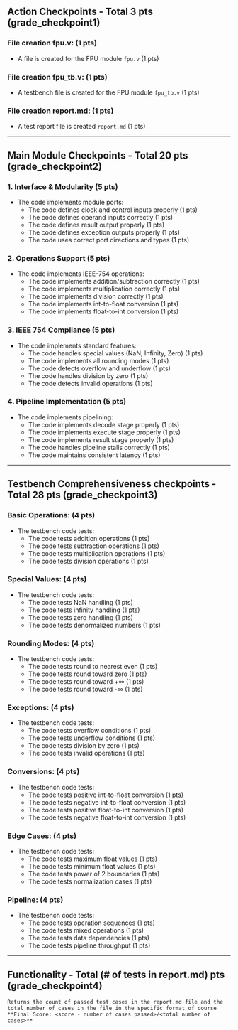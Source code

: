 ## Action Checkpoints - Total 3 pts (grade_checkpoint1)

### File creation fpu.v: (1 pts)
   - A file is created for the FPU module `fpu.v` (1 pts)

### File creation fpu_tb.v: (1 pts)
   - A testbench file is created for the FPU module `fpu_tb.v` (1 pts)

### File creation report.md: (1 pts)
   - A test report file is created `report.md` (1 pts)

---

## Main Module Checkpoints - Total 20 pts (grade_checkpoint2)

### 1. Interface & Modularity (5 pts)
   - The code implements module ports:
     - The code defines clock and control inputs properly (1 pts)
     - The code defines operand inputs correctly (1 pts)
     - The code defines result output properly (1 pts)
     - The code defines exception outputs properly (1 pts)
     - The code uses correct port directions and types (1 pts)

### 2. Operations Support (5 pts)
   - The code implements IEEE-754 operations:
     - The code implements addition/subtraction correctly (1 pts)
     - The code implements multiplication correctly (1 pts)
     - The code implements division correctly (1 pts)
     - The code implements int-to-float conversion (1 pts)
     - The code implements float-to-int conversion (1 pts)

### 3. IEEE 754 Compliance (5 pts)
   - The code implements standard features:
     - The code handles special values (NaN, Infinity, Zero) (1 pts)
     - The code implements all rounding modes (1 pts)
     - The code detects overflow and underflow (1 pts)
     - The code handles division by zero (1 pts)
     - The code detects invalid operations (1 pts)

### 4. Pipeline Implementation (5 pts)
   - The code implements pipelining:
     - The code implements decode stage properly (1 pts)
     - The code implements execute stage properly (1 pts)
     - The code implements result stage properly (1 pts)
     - The code handles pipeline stalls correctly (1 pts)
     - The code maintains consistent latency (1 pts)

---

## Testbench Comprehensiveness checkpoints - Total 28 pts (grade_checkpoint3)

### Basic Operations: (4 pts)
   - The testbench code tests:
     - The code tests addition operations (1 pts)
     - The code tests subtraction operations (1 pts)
     - The code tests multiplication operations (1 pts)
     - The code tests division operations (1 pts)

### Special Values: (4 pts)
   - The testbench code tests:
     - The code tests NaN handling (1 pts)
     - The code tests infinity handling (1 pts)
     - The code tests zero handling (1 pts)
     - The code tests denormalized numbers (1 pts)

### Rounding Modes: (4 pts)
   - The testbench code tests:
     - The code tests round to nearest even (1 pts)
     - The code tests round toward zero (1 pts)
     - The code tests round toward +∞ (1 pts)
     - The code tests round toward -∞ (1 pts)

### Exceptions: (4 pts)
   - The testbench code tests:
     - The code tests overflow conditions (1 pts)
     - The code tests underflow conditions (1 pts)
     - The code tests division by zero (1 pts)
     - The code tests invalid operations (1 pts)

### Conversions: (4 pts)
   - The testbench code tests:
     - The code tests positive int-to-float conversion (1 pts)
     - The code tests negative int-to-float conversion (1 pts)
     - The code tests positive float-to-int conversion (1 pts)
     - The code tests negative float-to-int conversion (1 pts)

### Edge Cases: (4 pts)
   - The testbench code tests:
     - The code tests maximum float values (1 pts)
     - The code tests minimum float values (1 pts)
     - The code tests power of 2 boundaries (1 pts)
     - The code tests normalization cases (1 pts)

### Pipeline: (4 pts)
   - The testbench code tests:
     - The code tests operation sequences (1 pts)
     - The code tests mixed operations (1 pts)
     - The code tests data dependencies (1 pts)
     - The code tests pipeline throughput (1 pts)

---

## Functionality - Total (# of tests in report.md) pts (grade_checkpoint4)
    Returns the count of passed test cases in the report.md file and the total number of cases in the file in the specific format of course **Final Score: <score - number of cases passed>/<total number of cases>**



